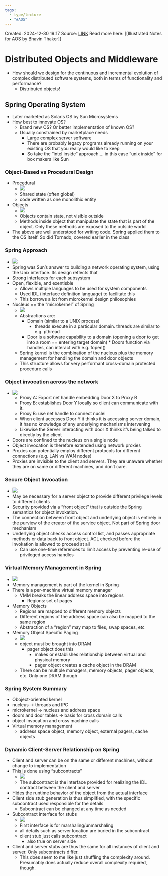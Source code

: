 ```yaml
---
tags:
  - type/lecture
  - "#AOS"
---
```

Created: 2024-12-30 19:17
Source: [LINK](https://andrewrepp.com/aos_lec_L06)
Read more here: [[Illustrated Notes for AOS by Bhavin Thaker]]

# Distributed Objects and Middleware

- How should we design for the continuous and incremental evolution of complex distributed software systems, both in terms of functionality and performance?
    - Distributed objects!

## Spring Operating System

- Later marketed as Solaris OS by Sun Microsystems
- How best to innovate OS?
    - Brand new OS? Or better implementation of known OS?
    - Usually constrained by marketplace needs
        - Large complex server software
        - There are probably legacy programs already running on your existing OS that you really would like to keep
        - So take the “intel inside” approach…. in this case “unix inside” for box makers like Sun

### Object-Based vs Procedural Design

- Procedural
	- ![](/img/L06a_spring_os_1.png)
	- Shared state (often global)
    - code written as one monolithic entity
- Objects
	- ![](/img/L06a_spring_os_2.png)
	- Objects contain state, not visible outside
    - Methods inside object that manipulate the state that is part of the object. Only these methods are exposed to the outside world
- The above are well understood for writing code. Spring applied them to the OS itself. So did Tornado, covered earlier in the class

### Spring Approach
- ![](/img/L06a_spring_os_3.png)
- Spring was Sun’s answer to building a network operating system, using the Unix interface. Its design reflects that
- Strong interfaces for each subsystem
- Open, flexible, and exentisble
    - Allows multiple languages to be used for system components
    - Used IDL (interface definition language) to facilitate this
    - This borrows a lot from microkernel design philosophies
- Nucleus == the “microkernel” of Spring
	- ![](/img/L06a_spring_os_4.png)
	- Abstractions are:
        - Domain (similar to a UNIX process)
            - threads execute in a particular domain. threads are similar to e.g. pthread
        - Door is a software capability to a domain (opening a door to get into a room == entering target domain) * Doors function via handles, can interact with e.g. fopen()
    - Spring kernel is the combination of the nucleus plus the memory management for handling the domain and door objects
    - This structure allows for very performant cross-domain protected procedure calls
### Object invocation across the network
- ![](/img/L06a_spring_os_5.png)
	- Proxy A: Export net handle embedding Door X to Proxy B
    - Proxy B: establishes Door Y locally so client can communicate with it.
    - Proxy B: use net handle to connect nuclei
    - When client accesses Door Y it thinks it is accessing server domain, it has no knowledge of any underlying mechanisms intervening
    - Likewise the Server interacting with door X thinks it’s being talked to directly by the client
- Doors are confined to the nucleus on a single node
- Object invocation is therefore extended using network proxies
- Proxies can potentially employ different protocols for different connections (e.g. LAN vs WAN nodes)
- Proxies are invisible to the client and servers. They are unaware whether they are on same or different machines, and don’t care.
### Secure Object Invocation
- ![](/img/L06a_spring_os_6.png)
- May be necessary for a server object to provide different privilege levels to different clients
- Security provided via a “front object” that is outside the Spring semantics for object invokation.
- The connection between front object and underlying object is entirely in the purview of the creator of the service object. Not part of Spring door mechanism
- Underlying object checks access control list, and passes appropriate methods or data back to front object. ACL checked before the invokation is allowed to proceed at all
    - Can use one-time references to limit access by preventing re-use of privileged access handles

### Virtual Memory Management in Spring
- ![](/img/L06a_spring_os_7.png)
- Memory management is part of the kernel in Spring
- There is a per-machine virtual memory manager
    - VMM breaks the linear address space into regions
        - Regions: set of pages
- Memory Objects
    - Regions are mapped to different memory objects
    - Different regions of the address space can also be mapped to the same region
    - Abstraction of a “region” may map to files, swap spaces, etc
- Memory Object Specific Paging
	- ![](/img/L06a_spring_os_8.png)
	- object must be brought into DRAM
        - pager object does this
            - makes or establishes relationship between virtual and physical memory
            - pager object creates a cache object in the DRAM
    - There can be multiple managers, memory objects, pager objects, etc. Only one DRAM though

### Spring System Summary

- Oboject-oriented kernel
- nucleus -> threads and IPC
- microkernel -> nucleus and address space
- doors and door tables -> basis for cross domain calls
- object invocation and cross machine calls
- Virtual memory management
    - address space object, memory object, external pagers, cache objects

### Dynamic Client-Server Relationship on Spring

- Client and server can be on the same or different machines, without change to implementation
- This is done using “subcontracts”
	- ![](/img/L06a_spring_os_9.png)
	- The subcontract is the interface provided for realizing the IDL contract between the client and server
- Hides the runtime behavior of the object from the actual interface
- Client side stub generation is thus simplified, with the specific subcontract used responsible for the details
    - Subcontract can be changed at any time as needed
- Subcontract interface for stubs
	- ![](/img/L06a_spring_os_10.png)
	- First interface is for marshaling/unmarshaling
    - all details such as server location are buried in the subcontract
    - client stub just calls subcontract
        - also true on server side
- Client and server stubs are thus the same for all instances of client and server. Only subcontracts differ.
    - This does seem to me like just shuffling the complexity around. Presumably does actually reduce overall complexity required, though.